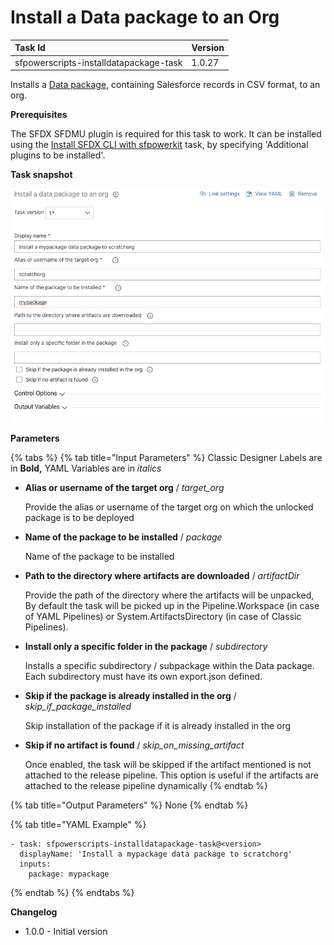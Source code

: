 # Install a Data package to an Org

| Task Id | Version |
| :--- | :--- |
| sfpowerscripts-installdatapackage-task | 1.0.27 |

Installs a [Data package](../packaging-tasks/create-a-new-version-of-data-package.md), containing  Salesforce records in CSV format, to an org. 

**Prerequisites**

The SFDX SFDMU plugin is required for this task to work. It can be installed using the [Install SFDX CLI with sfpowerkit](../utility-tasks/install-sfdx-cli-with-sfpowerkit.md) task, by specifying 'Additional plugins to be installed'.

**Task snapshot**

![](../../../.gitbook/assets/installdatapackagetask.png)

**Parameters**

{% tabs %}
{% tab title="Input Parameters" %}
Classic Designer Labels are in **Bold,**  YAML Variables are in _italics_

* **Alias or username of the target org** / _target\_org_

  Provide the alias or username of the target org  on which the unlocked package is to be deployed

* **Name of the package to be installed** / _package_

  Name of the package to be installed  

* **Path to the directory where artifacts are downloaded** / _artifactDir_

  Provide the path of the directory where the artifacts will be unpacked, By default the task will be picked up in the Pipeline.Workspace \(in case of YAML Pipelines\) or System.ArtifactsDirectory \(in case of Classic Pipelines\).

* **Install only a specific folder in the package** / _subdirectory_

  Installs a specific subdirectory / subpackage within the Data package. Each subdirectory must have its own export.json defined.

* **Skip if the package is already installed in the org** / _skip\_if\_package\_installed_

  Skip installation of the package if it is already installed in the org

* **Skip if no artifact is found** / _skip\_on\_missing\_artifact_

  Once enabled, the task will be skipped if the artifact mentioned is not attached to the release pipeline. This option is useful if the artifacts are attached to the release pipeline dynamically
{% endtab %}

{% tab title="Output Parameters" %}
None
{% endtab %}

{% tab title="YAML Example" %}
```text
- task: sfpowerscripts-installdatapackage-task@<version>
  displayName: 'Install a mypackage data package to scratchorg'
  inputs:
    package: mypackage
```
{% endtab %}
{% endtabs %}

**Changelog**

* 1.0.0 - Initial version


